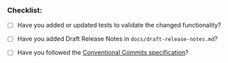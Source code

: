 ### Checklist:

* [ ] Have you added or updated tests to validate the changed functionality?
* [ ] Have you added Draft Release Notes in `docs/draft-release-notes.md`?
* [ ] Have you followed the [Conventional Commits specification](https://www.conventionalcommits.org/en/v1.0.0/#summary)?

